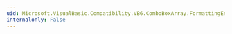 ```yaml
---
uid: Microsoft.VisualBasic.Compatibility.VB6.ComboBoxArray.FormattingEnabledChanged
internalonly: False
---
```

